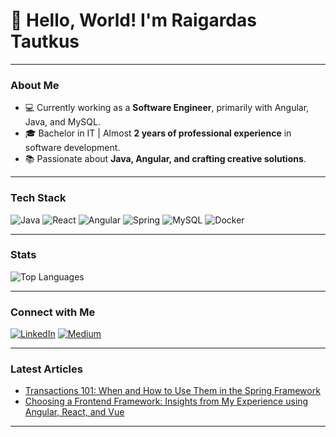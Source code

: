 # 👋 Hello, World! I'm Raigardas Tautkus 

---

### About Me
- 💻 Currently working as a **Software Engineer**, primarily with Angular, Java, and MySQL.
- 🎓 Bachelor in IT | Almost **2 years of professional experience** in software development.
- 📚 Passionate about **Java, Angular, and crafting creative solutions**.

---

### Tech Stack
![Java](https://img.shields.io/badge/-Java-007396?logo=java&logoColor=white&style=flat)
![React](https://shields.io/badge/react-black?logo=react&style=for-the-badge&logoColor=white&style=flat)
![Angular](https://img.shields.io/badge/-Angular-DD0031?logo=angular&logoColor=white&style=flat)
![Spring](https://img.shields.io/badge/-Spring-6DB33F?logo=spring&logoColor=white&style=flat)
![MySQL](https://img.shields.io/badge/-MySQL-4479A1?logo=mysql&logoColor=white&style=flat)
![Docker](https://img.shields.io/badge/-Docker-2496ED?logo=docker&logoColor=white&style=flat)

---

### Stats
![Top Languages](https://github-readme-stats.vercel.app/api/top-langs/?username=betadeveloper&layout=compact&theme=radical)

---

### Connect with Me
[![LinkedIn](https://img.shields.io/badge/-LinkedIn-blue?logo=linkedin&logoColor=white&style=flat)](https://www.linkedin.com/in/raigardas-tautkus/)
[![Medium](https://img.shields.io/badge/-Medium-black?logo=medium&logoColor=white&style=flat)](https://medium.com/@raigardastautkus)

---

### Latest Articles
- [Transactions 101: When and How to Use Them in the Spring Framework](https://raigardastautkus.medium.com/transactions-101-when-and-how-to-use-them-in-java-spring-8c0c08531700)
- [Choosing a Frontend Framework: Insights from My Experience using Angular, React, and Vue](https://raigardastautkus.medium.com/choosing-a-frontend-framework-insights-from-my-experience-using-angular-react-and-vue-ea39d7bdd3c4)

---

